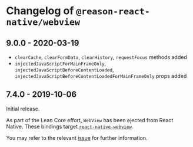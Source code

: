 # Changelog of `@reason-react-native/webview`

## 9.0.0 - 2020-03-19

- `clearCache`, `clearFormData`, `clearHistory`, `requestFocus` methods added
- `injectedJavaScriptForMainFrameOnly`, `injectedJavaScriptBeforeContentLoaded`,
  `injectedJavaScriptBeforeContentLoadedForMainFrameOnly` props added

## 7.4.0 - 2019-10-06

Initial release.

As part of the Lean Core effort, `WebView` has been ejected from React Native.
These bindings target
[`react-native-webview`](https://github.com/react-native-webview/react-native-webview).

You may refer to the relevant
[issue](https://github.com/facebook/react-native/issues/23313) for further
information.
